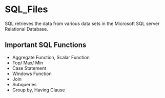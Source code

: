 # SQL_Files
SQL retrieves the data from various data sets in the Microsoft SQL server Relational Database.
## Important SQL Functions 
* Aggregate Function, Scalar Function
* Top/ Max/ Min
* Case Statement
* Windows Function
* Join
* Subqueries
* Group by, Having Clause 

